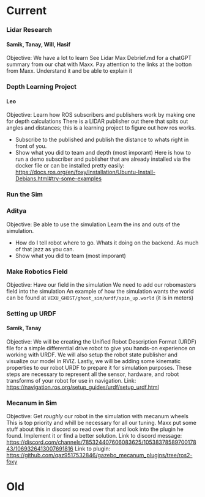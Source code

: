 # Current

### Lidar Research
#### Samik, Tanay, Will, Hasif
Objective: We have a lot to learn
See Lidar Max Debrief.md for a chatGPT summary from our chat with Maxx. Pay attention to the links at the botton from Maxx. Understand it and be able to explain it

### Depth Learning Project 
#### Leo
Objective: Learn how ROS subscribers and publishers work by making one for depth calculations
There is a LIDAR publisher out there that spits out angles and distances; this is a learning project to figure out how ros works.
 * Subscribe to the published and publish the distance to whats right in front of you.
 * Show what you did to team and depth (most imporant)
Here is how to run a demo subscriber and publisher that are already installed via the docker file or can be installed pretty easily:
https://docs.ros.org/en/foxy/Installation/Ubuntu-Install-Debians.html#try-some-examples

### Run the Sim
### Aditya
Objective: Be able to use the simulation
Learn the ins and outs of the simulation.
 * How do I tell robot where to go. Whats it doing on the backend. As much of that jazz as you can.
 * Show what you did to team (most imporant)

### Make Robotics Field
Objective: Have our field in the simulation
We need to add our robomasters field into the simulation
An example of how the simulation wants the world can be found at `VEXU_GHOST/ghost_sim/urdf/spin_up.world` (it is in meters)

### Setting up URDF
#### Samik, Tanay
Objective: We will be creating the Unified Robot Description Format (URDF) file for a simple differential drive robot to give you hands-on experience on working with URDF. We will also setup the robot state publisher and visualize our model in RVIZ. Lastly, we will be adding some kinematic properties to our robot URDF to prepare it for simulation purposes. These steps are necessary to represent all the sensor, hardware, and robot transforms of your robot for use in navigation.
Link:
https://navigation.ros.org/setup_guides/urdf/setup_urdf.html

### Mecanum in Sim
Objective: Get _roughly_ our robot in the simulation with mecanum wheels
This is top priority and whill be necessary for all our tuning. Maxx put some stuff about this in discord so read over that and look into the plugin he found. Implement it or find a better solution.
Link to discord message:
https://discord.com/channels/785324407606083625/1053837858970017843/1069326413007691816
Link to plugin:
https://github.com/qaz9517532846/gazebo_mecanum_plugins/tree/ros2-foxy

# Old
